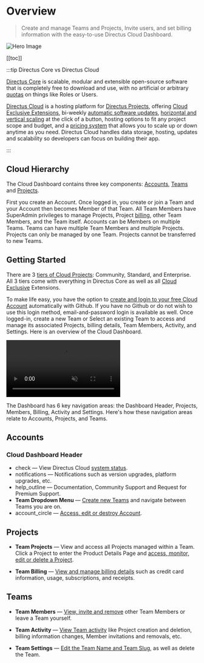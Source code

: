 # Overview

> Create and manage Teams and Projects, Invite users, and set billing information with the easy-to-use Directus Cloud
> Dashboard.

![Hero Image](image.webp)

[[toc]]

:::tip Directus Core vs Directus Cloud

[Directus Core](/getting-started/introduction/) is scalable, modular and extensible open-source software that is
completely free to download and use, with no artificial or arbitrary [quotas](/cloud/glossary/#quotas) on things like
Roles or Users.

[Directus Cloud](https://directus.cloud/) is a hosting platform for [Directus Projects](/cloud/glossary/#projects),
offering [Cloud Exclusive Extensions](/cloud/glossary/#cloud-exclusives), bi-weekly
[automatic software updates](/cloud/glossary/#automatic-software-updates),
[horizontal and vertical scaling](/cloud/glossary/#nodes) at the click of a button, hosting options to fit any project
scope and budget, and a [pricing system](/cloud/glossary/#billing) that allows you to scale up or down anytime as you
need. Directus Cloud handles data storage, hosting, updates and scalability so developers can focus on building their
app.

:::

## Cloud Hierarchy

The Cloud Dashboard contains three key components: [Accounts](/cloud/glossary/#accounts),
[Teams](/cloud/glossary/#teams) and [Projects](/cloud/glossary/#projects).

First you create an Account. Once logged in, you create or join a Team and your Account then becomes Member of that
Team. All Team Members have SuperAdmin privileges to manage Projects, Project [billing](/cloud/glossary/#billing), other
Team Members, and the Team itself. Accounts can be Members on multiple Teams. Teams can have multiple Team Members and
multiple Projects. Projects can only be managed by one Team. Projects cannot be transferred to new Teams.

## Getting Started

There are 3 [tiers of Cloud Projects](/cloud/glossary/#projects): Community, Standard, and Enterprise. All 3 tiers come
with everything in Directus Core as well as all [Cloud Exclusive](/cloud/glossary/#cloud-exclusives) Extensions.

To make life easy, you have the option to
[create and login to your free Cloud Account](/cloud/accounts/#create-account-and-login) automatically with Github. If
you have no Github or do not wish to use this login method, email-and-password login is available as well. Once
logged-in, create a new Team or Select an existing Team to access and manage its associated Projects, billing details,
Team Members, Activity, and Settings. Here is an overview of the Cloud Dashboard.

<video alt="Cloud Dashboard Overview" loop muted controls autoplay>
  <source src="" type="video/mp4">
</video>

The Dashboard has 6 key navigation areas: the Dashboard Header, Projects, Members, Billing, Activity and Settings.
Here's how these navigation areas relate to Accounts, Projects, and Teams.

## Accounts

### Cloud Dashboard Header

- <span mi icon>check</span> — View Directus Cloud [system status](/cloud/glossary/#system-status).
- <span mi icon>notifications</span> — Notifications such as version upgrades, platform upgrades, etc.
- <span mi icon>help_outline</span> — Documentation, Community Support and Request for Premium Support.
- **Team Dropdown Menu** — [Create new Teams](/cloud/teams/#create-a-team) and navigate between Teams you are on.
- <span mi icon>account_circle</span> — [Access, edit or destroy Account](/cloud/accounts).

## Projects

- **Team Projects** — View and access all Projects managed within a Team. Click a Project to enter the Product Details
  Page and [access, monitor, edit or delete a Project](/cloud/projects).

- **Team Billing** — [View and manage billing details](/cloud/teams/#manage-billing) such as credit card information,
  usage, subscriptions, and receipts.

## Teams

- **Team Members** — [View, invite and remove](/cloud/teams) other Team Members or leave a Team yourself.

- **Team Activity** — [View Team activity](/cloud/teams/#view-team-activity) like Project creation and deletion, billing
  information changes, Member invitations and removals, etc.

- **Team Settings** — [Edit the Team Name and Team Slug](/cloud/teams/#edit-team-name-and-slug), as well as delete the
  Team.
